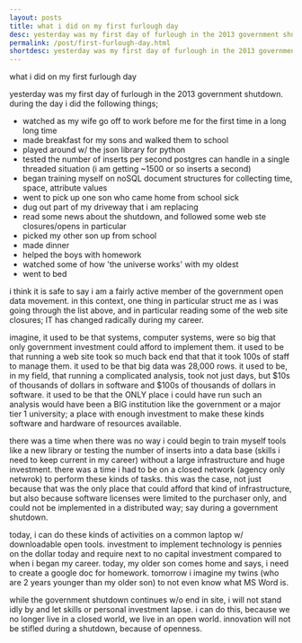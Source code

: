 ```yaml
---
layout: posts
title: what i did on my first furlough day
desc: yesterday was my first day of furlough in the 2013 government shutdown. during the day i did the following things; watched as my wife go off to work before me for the first time in a long long time;
permalink: /post/first-furlough-day.html
shortdesc: yesterday was my first day of furlough in the 2013 government shutdown. during the day i did the following things
---
```


what i did on my first furlough day

yesterday was my first day of furlough in the 2013 government shutdown. during the day i did the following things;
* watched as my wife go off to work before me for the first time in a long long time
* made breakfast for my sons and walked them to school
* played around w/ the json library for python
* tested the number of inserts per second postgres can handle in a single threaded situation (i am getting ~1500 or so inserts a second)
* began training myself on noSQL document structures for collecting time, space, attribute values
* went to pick up one son who came home from school sick
* dug out part of my driveway that i am replacing
* read some news about the shutdown, and followed some web ste closures/opens in particular
* picked my other son up from school
* made dinner
* helped the boys with homework
* watched some of how 'the universe works' with my oldest
* went to bed

i think it is safe to say i am a fairly active member of the government open data movement.  in this context, one thing in particular struct me as i was going through the list above, and in particular reading some of the web site closures; IT has changed radically during my career. 

imagine, it used to be that systems, computer systems, were so big that only government investment could afford to implement them.  it used to be that running a web site took so much back end that that it took 100s of staff to manage them.  it used to be that big data was 28,000 rows.  it used to be, in my field, that running a complicated analysis, took not just days, but $10s of thousands of dollars in software and $100s of thousands of dollars in software.  it used to be that the ONLY place i could have run such an analysis would have been a BIG institution like the government or a major tier 1 university; a place with enough investment to make these kinds software and hardware of resources available.  

there was a time when there was no way i could begin to train myself tools like a new library or testing the number of inserts into a data base (skills i need to keep current in my career) without a large infrastructure and huge investment.  there was a time i had to be on a closed network (agency only netwrok) to perform these kinds of tasks.  this was the case, not just because that was the only place that could afford that kind of infrastructure, but also because software licenses were limited to the purchaser only, and could not be implemented in a distributed way; say during a government shutdown.

today, i can do these kinds of activities on a common laptop w/ downloadable open tools. investment to implement technology is pennies on the dollar today and require next to no capital investment compared to when i began my career.  today, my older son comes home and says, i need to create a google doc for homework.  tomorrow i imagine my twins (who are 2 years younger than my older son) to not even know what MS Word is.   

while the government shutdown continues w/o end in site, i will not stand idly by and let skills or personal investment lapse.  i can do this, because we no longer live in a closed world, we live in an open world.  innovation will not be stifled during a shutdown, because of openness.  






